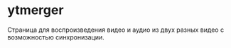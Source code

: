 # ytmerger
Страница для воспроизведения видео и аудио из двух разных видео с возможностью синхронизации.
